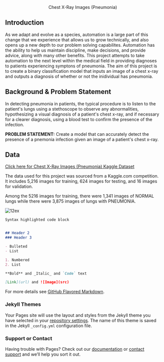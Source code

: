 <div align="center">
  Chest X-Ray Images (Pneumonia)
</div>



## Introduction

As we adapt and evolve as a species, automation is a large part of this change that we experience that allows us to grow technically, and also opens up a new depth to our problem solving capabilites. Automation has the ability to help us maintain discipline, make decisions, and provide advice, along with many other benefits. This project attempts to take automation to the next level within the medical field in providing diagnoses to patients experiencing symptons of pneumonia. The aim of this project is to create a binary classification model that inputs an image of a chest x-ray and outputs a diagnosis of whether or not the inidividual has pneumonia. 

## Background & Problem Statement

In detecting pneumonia in patients, the typical procedure is to listen to the patient's lungs using a stethoscope to observe any abnormalities, hypothesizing a visual diagnosis of a patient's chest x-ray, and if necessary for a clearer diagnosis, using a blood test to confirm the presence of the infection.

**PROBLEM STATEMENT:** Create a model that can accurately detect the presence of a pnemonia infection given an image of a patient's chest x-ray.

## Data

[Click here for Chest X-Ray Images (Pneumonia) Kaggle Dataset](https://www.kaggle.com/paultimothymooney/chest-xray-pneumonia)

The data used for this project was sourced from a Kaggle.com competition. It includes 5,216 images for training, 624 images for testing, and 16 images for validation.

Among the 5216 images for training, there were 1,341 images of NORMAL lungs while there were 3,875 images of lungs with PNEUMONIA.

![12ex](https://user-images.githubusercontent.com/44102000/127099166-8e842d4b-da3b-488e-ba6d-3dc48c6c6a9c.png)



```markdown
Syntax highlighted code block


## Header 2
### Header 3

- Bulleted
- List

1. Numbered
2. List

**Bold** and _Italic_ and `Code` text

[Link](url) and ![Image](src)
```



For more details see [GitHub Flavored Markdown](https://guides.github.com/features/mastering-markdown/).

### Jekyll Themes

Your Pages site will use the layout and styles from the Jekyll theme you have selected in your [repository settings](https://github.com/ayoyin/X-Ray_Image_Classification/settings/pages). The name of this theme is saved in the Jekyll `_config.yml` configuration file.

### Support or Contact

Having trouble with Pages? Check out our [documentation](https://docs.github.com/categories/github-pages-basics/) or [contact support](https://support.github.com/contact) and we’ll help you sort it out.
